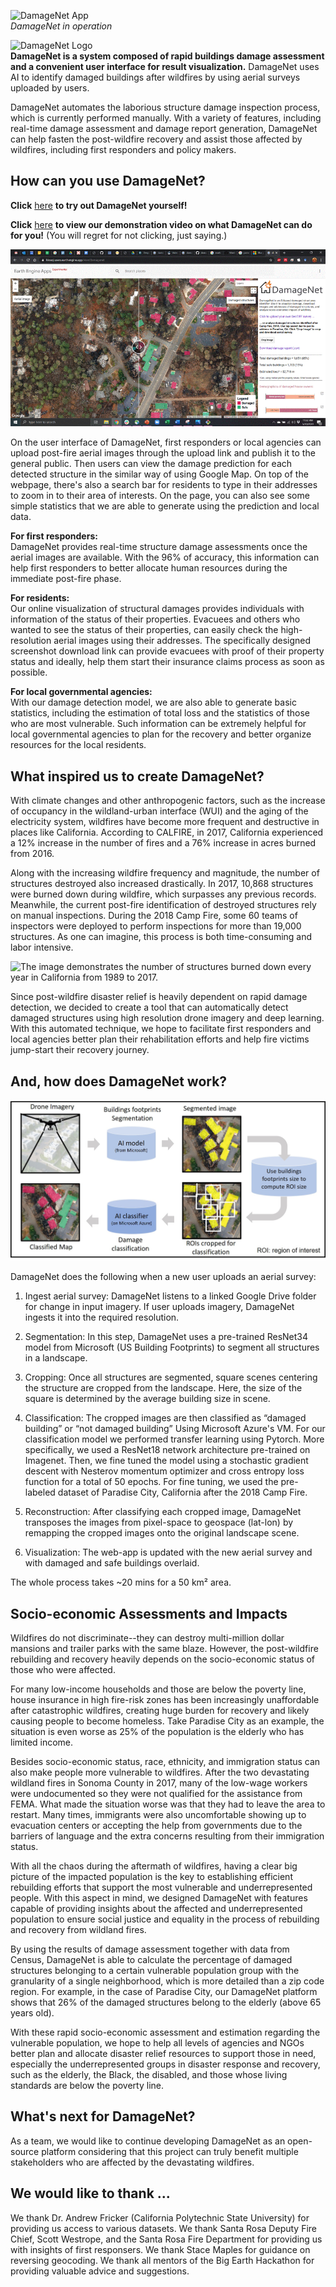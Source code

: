 ![DamageNet App](https://github.com/kkraoj/damaged_structures_detector/blob/master/firgures/dashboard.gif?raw=true)     
_DamageNet in operation_ 

![DamageNet Logo](https://i.imgur.com/gX7IGog.jpg, "DamageNet Logo")     
**DamageNet is a system composed of rapid buildings damage assessment and a convenient user interface for result visualization.** DamageNet uses AI to identify damaged buildings after wildfires by using aerial surveys uploaded by users. 

DamageNet automates the laborious structure damage inspection process, which is currently performed manually. With a variety of features, including real-time damage assessment and damage report generation, DamageNet can help fasten the post-wildfire recovery and assist those affected by wildfires, including first responders and policy makers.

## How can you use DamageNet?   
   
**Click** [here](https://kkraoj.users.earthengine.app/view/damagenet) **to try out DamageNet yourself!**

**Click** [here](https://kkraoj.users.earthengine.app/view/damagenet) **to view our demonstration video on what DamageNet can do for you!** (You will regret for not clicking, just saying.)
  

![DamageNet How to use](https://github.com/kkraoj/damaged_structures_detector/blob/master/firgures/usage3.gif?raw=true)

On the user interface of DamageNet, first responders or local agencies can upload post-fire aerial images through the upload link and publish it to the general public. Then users can view the damage prediction for each detected structure in the similar way of using Google Map. On top of the webpage, there's also a search bar for residents to type in their addresses to zoom in to their area of interests. On the page, you can also see some simple statistics that we are able to generate using the prediction and local data.   

**For first responders:**   
DamageNet provides real-time structure damage assessments once the aerial images are available. With the 96% of accuracy, this information can help first responders to better allocate human resources during the immediate post-fire phase.

**For residents:**   
Our online visualization of structural damages provides individuals with information of the status of their properties. Evacuees and others who wanted to see the status of their properties, can easily check the high-resolution aerial images using their addresses. The specifically designed screenshot download link can provide evacuees with proof of their property status and ideally, help them start their insurance claims process as soon as possible.

**For local governmental agencies:**   
With our damage detection model, we are also able to generate basic statistics, including the estimation of total loss and the statistics of those who are most vulnerable. Such information can be extremely helpful for local governmental agencies to plan for the recovery and better organize resources for the local residents.

## What inspired us to create DamageNet?
With climate changes and other anthropogenic factors, such as the increase of occupancy in the wildland-urban interface (WUI) and the aging of the electricity system, wildfires have become more frequent and destructive in places like California. According to CALFIRE, in 2017, California experienced a 12% increase in the number of fires and a 76% increase in acres burned from 2016.

Along with the increasing wildfire frequency and magnitude, the number of structures destroyed also increased drastically. In 2017, 10,868 structures were burned down during wildfire, which surpasses any previous records. Meanwhile, the current post-fire identification of destroyed structures rely on manual inspections. During the 2018 Camp Fire, some 60 teams of inspectors were deployed to perform inspections for more than 19,000 structures. As one can imagine, this process is both time-consuming and labor intensive. 

![The image demonstrates the number of structures burned down every year in California from 1989 to 2017.](https://i.imgur.com/6Hgpm6O.png "Figure 1: Number of structures destroyed during Wildfire in California from 1989 to 2017")

Since post-wildfire disaster relief is heavily dependent on rapid damage detection, we decided to create a tool that can automatically detect damaged structures using high resolution drone imagery and deep learning. With this automated technique, we hope to facilitate first responders and local agencies better plan their rehabilitation efforts and help fire victims jump-start their recovery journey.

## And, how does DamageNet work?

![DamageNet flowchart](https://github.com/kkraoj/damaged_structures_detector/blob/master/firgures/flowchart.jpg?raw=true)     

DamageNet does the following when a new user uploads an aerial survey: 

1. Ingest aerial survey: DamageNet listens to a linked Google Drive folder for change in input imagery. If user uploads imagery, DamageNet ingests it into the required resolution.    

2. Segmentation: In this step, DamageNet uses a pre-trained ResNet34 model from Microsoft (US Building Footprints) to segment all structures in a landscape.   

3. Cropping: Once all structures are segmented, square scenes centering the structure are cropped from the landscape. Here, the size of the square is determined by the average building size in scene.   

4. Classification: The cropped images are then classified as “damaged building” or “not damaged building” Using Microsoft Azure's VM. For our classification model we performed transfer learning using Pytorch. More specifically, we used a ResNet18 network architecture pre-trained on Imagenet. Then, we fine tuned the model using a stochastic gradient descent with Nesterov momentum optimizer and cross entropy loss function for a total of 50 epochs. For fine tuning, we used the pre-labeled dataset of Paradise City, California after the 2018 Camp Fire.   

5. Reconstruction: After classifying each cropped image, DamageNet transposes the images from pixel-space to geospace (lat-lon) by remapping the cropped images onto the original landscape scene.   

6. Visualization: The web-app is updated with the new aerial survey and with damaged and safe buildings overlaid.

The whole process takes ~20 mins for a 50 km² area. 

## Socio-economic Assessments and Impacts
Wildfires do not discriminate--they can destroy multi-million dollar mansions and trailer parks with the same blaze. However, the post-wildfire rebuilding and recovery heavily depends on the socio-economic status of those who were affected. 

For many low-income households and those are below the poverty line, house insurance in high fire-risk zones has been increasingly unaffordable after catastrophic wildfires, creating huge burden for recovery and likely causing people to become homeless. Take Paradise City as an example, the situation is even worse as 25% of the population is the elderly who has limited income. 

Besides socio-economic status, race, ethnicity, and immigration status can also make people more vulnerable to wildfires. After the two devastating wildland fires in Sonoma County in 2017, many of the low-wage workers were undocumented so they were not qualified for the assistance from FEMA. What made the situation worse was that they had to leave the area to restart. Many times, immigrants were also uncomfortable showing up to evacuation centers or accepting the help from governments due to the barriers of language and the extra concerns resulting from their immigration status.

With all the chaos during the aftermath of wildfires, having a clear big picture of the impacted population is the key to establishing efficient rebuilding efforts that support the most vulnerable and underrepresented people. With this aspect in mind, we designed DamageNet with features capable of providing insights about the affected and underrepresented population to ensure social justice and equality in the process of rebuilding and recovery from wildland fires. 

By using the results of damage assessment together with data from Census, DamageNet is able to calculate the percentage of damaged structures belonging to a certain vulnerable population group with the granularity of a single neighborhood, which is more detailed than a zip code region. For example, in the case of Paradise City, our DamageNet platform shows that 26% of the damaged structures belong to the elderly (above 65 years old). 

With these rapid socio-economic assessment and estimation regarding the vulnerable population, we hope to help all levels of agencies and NGOs better plan and allocate disaster relief resources to support those in need, especially the underrepresented groups in disaster response and recovery, such as the elderly, the Black, the disabled, and those whose living standards are below the poverty line. 

## What's next for DamageNet?   
As a team, we would like to continue developing DamageNet as an open-source platform considering that this project can truly benefit multiple stakeholders who are affected by the devastating wildfires.


## We would like to thank ... 
We thank Dr. Andrew Fricker (California Polytechnic State University) for providing us access to various datasets. We thank Santa Rosa Deputy Fire Chief, Scott Westrope, and the Santa Rosa Fire Department for providing us with insights of first responsers. We thank Stace Maples for guidance on reversing geocoding. We thank all mentors of the Big Earth Hackathon for providing valuable advice and suggestions. 
